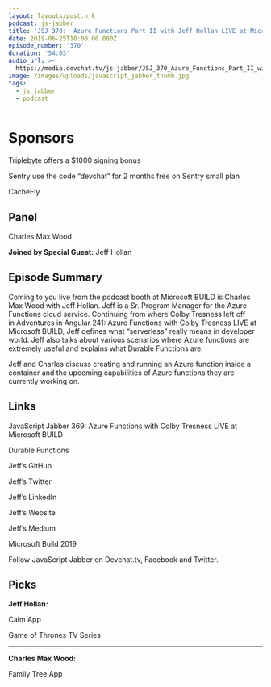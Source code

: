 ```yaml
---
layout: layouts/post.njk
podcast: js-jabber
title: 'JSJ 370:  Azure Functions Part II with Jeff Hollan LIVE at Microsoft BUILD'
date: 2019-06-25T10:00:00.000Z
episode_number: '370'
duration: '54:03'
audio_url: >-
  https://media.devchat.tv/js-jabber/JSJ_370_Azure_Functions_Part_II_with_Jeff_Hollan_LIVE_at_Microsoft_BUILD.mp3
image: /images/uploads/javascript_jabber_thumb.jpg
tags:
  - js_jabber
  - podcast
---
```

# Sponsors

Triplebyte offers a $1000 signing bonus

Sentry use the code “devchat” for 2 months free on Sentry small plan

CacheFly

## Panel

Charles Max Wood



**Joined by Special Guest:** Jeff Hollan

## 

## Episode Summary



Coming to you live from the podcast booth at Microsoft BUILD is Charles Max Wood with Jeff Hollan. Jeff is a Sr. Program Manager for the Azure Functions cloud service. Continuing from where Colby Tresness left off in Adventures in Angular 241: Azure Functions with Colby Tresness LIVE at Microsoft BUILD, Jeff defines what “serverless” really means in developer world. Jeff also talks about various scenarios where Azure functions are extremely useful and explains what Durable Functions are.



Jeff and Charles discuss creating and running an Azure function inside a container and the upcoming capabilities of Azure functions they are currently working on.



## Links

JavaScript Jabber 369: Azure Functions with Colby Tresness LIVE at Microsoft BUILD

Durable Functions

Jeff’s GitHub

Jeff’s Twitter

Jeff’s LinkedIn

Jeff’s Website

Jeff’s Medium

Microsoft Build 2019

Follow JavaScript Jabber on Devchat.tv, Facebook and Twitter.

## Picks



**Jeff Hollan:**



Calm App

Game of Thrones TV Series

****

**Charles Max Wood:**



Family Tree App
